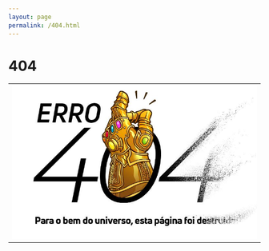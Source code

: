 ```yaml
---
layout: page
permalink: /404.html
---
```


# 404

<table class="wide">
<tr>
  <td class="center">
    <a href="https://www.omelete.com.br">
        <img src="/assets/figuras/404_not_found.jpeg" alt="peguei essa ideia no site do omelete" title="Página não encontrada"/>
    </a>
  </td>

</tr>
